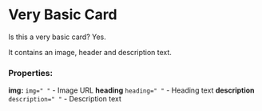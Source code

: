 # Very Basic Card

Is this a very basic card? Yes.

It contains an image, header and description text.

### Properties:

**img:** `img=" "` - Image URL
**heading** `heading=" "` - Heading text
**description** `description=" "` - Description text